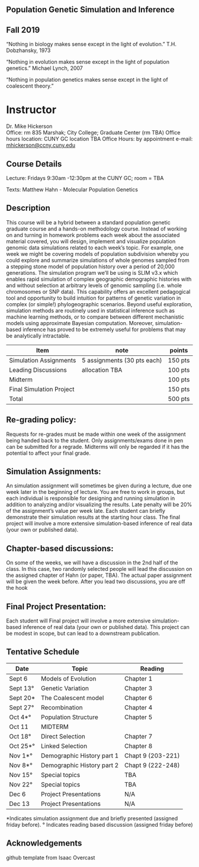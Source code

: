 ## Population Genetic Simulation and Inference  
## Fall 2019


“Nothing in biology makes sense except in the light of evolution.”
	T.H. Dobzhansky, 1973 

“Nothing in evolution makes sense except in the light of population genetics.”
	Michael Lynch, 2007 

“Nothing in population genetics makes sense except in the light of coalescent theory.”

# Instructor
Dr. Mike Hickerson	
Office: rm 835 Marshak; City College; Graduate Center (rm TBA)
Office hours location: CUNY GC location TBA 
Office Hours: by appointment 
e-mail: mhickerson@ccny.cuny.edu

## Course Details
Lecture: Fridays 9:30am -12:30pm at the CUNY GC; room = TBA

Texts:  Matthew Hahn - Molecular Population Genetics

## Description
This course will be a hybrid between a standard population genetic graduate course and a hands-on methodology course. Instead of working on and turning in homework problems each week about the associated material covered, you will design, implement and visualize population genomic data simulations related to each week’s topic. For example, one week we might be covering models of population subdivision whereby you could explore and summarize simulations of whole genomes sampled from a stepping stone model of population history over a period of 20,000 generations. The simulation program we’ll be using is SLIM v3.x which enables rapid simulation of complex geographic demographic histories with and without selection at arbitrary levels of genomic sampling (i.e. whole chromosomes or SNP data). This capability offers an excellent pedagogical tool and opportunity to build intuition for patterns of genetic variation in complex (or simple!) phylogeographic scenarios. Beyond useful exploration, simulation methods are routinely used in statistical inference such as machine learning methods, or to compare between different mechanistic models using approximate Bayesian computation. Moreover, simulation-based inference has proved to be extremely useful for problems that may be analytically intractable. 

Item            | note | points |
-----            | ------ | ------ |
Simulation Assignments           |5 assignments (30 pts each)  | 150 pts |
Leading Discussions           | allocation TBA | 100 pts |
Midterm           |  | 100 pts |
Final Simulation Project|  | 150 pts |
Total|  | 500 pts |


## Re-grading policy:  
Requests for re-grades must be made within one week of the assignment being handed back to the student.  Only assignments/exams done in pen can be submitted for a regrade.  Midterms will only be regarded if it has the potential to affect your final grade.  

## Simulation Assignments:  
An simulation assignment will sometimes be given during a lecture, due one week later in the beginning of lecture. You are free to work in groups, but each individual is responsible for designing and running simulation in addition to analyzing and/or visualizing the results.   Late penalty will be 20% of the assignment’s value per week late. Each student can briefly demonstrate their simulation results at the starting hour class. The final project will involve a more extensive simulation-based inference of real data (your own or published data). 
	
## Chapter-based discussions: 
On some of the weeks, we will have a discussion in the 2nd half of the class. In this case, two randomly selected people will lead the discussion on the assigned chapter of Hahn (or paper, TBA). The actual paper assignment will be given the week before. After you lead two discussions, you are off the hook 

## Final Project Presentation: 
Each student will Final project will involve a more extensive simulation-based inference of real data (your own or published data). This project can be modest in scope, but can lead to a downstream publication. 

## Tentative Schedule


Date            | Topic | Reading |
-----            | ------ | ------ |
Sept 6       |Models of Evolution | Chapter 1 |
Sept 13°       |Genetic Variation | Chapter 3 |
Sept 20*        |The Coalescent model | Chapter 6 |
Sept 27°       |Recombination | Chapter 4 |
Oct 4*°       |Population Structure | Chapter 5 |
Oct 11      |MIDTERM |  |
Oct 18°       |Direct Selection | Chapter 7 |
Oct 25*°       |Linked Selection | Chapter 8 |
Nov 1*°       |Demographic History part 1 | Chapt 9 (203-221) |
Nov 8*°       |Demographic History part 2 | Chapt 9 (222-248) |
Nov 15°       |Special topics  | TBA |
Nov 22°       |Special topics  |TBA |
Dec 6       |Project Presentations  | N/A |
Dec 13       |Project Presentations  | N/A  |

 *Indicates simulation assignment due and briefly presented (assigned friday before). 
 ° Indicates reading based discussion (assigned friday before)


## Acknowledgements

github template from Isaac Overcast
